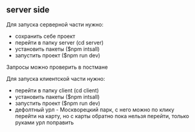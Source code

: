 
## server side ##
Для запуска серверной части нужно:
- сохранить себе проект
- перейти в папку server (cd server)
- установить пакеты ($npm intsall)
- запустить проект ($npm run dev)

Запросы можно проверить в постмане

Для запуска клиентской части нужно:
- перейти в папку client (cd client)
- установить пакеты ($npm intsall)
- запустить проект ($npm run dev)
- дефолтный урл - Москворецкий парк, с него можно по клику перейти на карту, но с карты обратно пока нельзя перейти, только руками урл поправить
